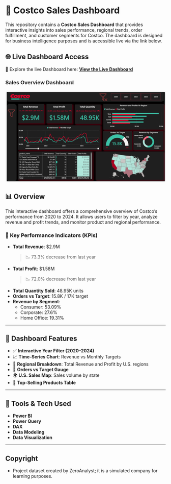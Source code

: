 # 🛒 Costco Sales Dashboard 

This repository contains a **Costco Sales Dashboard** that provides interactive insights into sales performance, regional trends, order fulfillment, and customer segments for Costco. The dashboard is designed for business intelligence purposes and is accessible live via the link below.

## 🌐 Live Dashboard Access

🔗 Explore the live Dashboard here: **[View the Live Dashboard](https://app.powerbi.com/view?r=eyJrIjoiMjRjNTE0OTktOGRjMi00MjljLThiMDItZWZkNGIyYzdlMTJlIiwidCI6ImY2NWIxZTk2LWMyNjgtNDc1ZS1hOTg2LTFhODkyODg3MjZiMSJ9)** 

### Sales Overview Dashboard
<img src="Costco%20Sales%20Dashboard.png" alt="Executive Dashboard Preview" width="700"/>

## 📊 Overview

This interactive dashboard offers a comprehensive overview of Costco’s performance from 2020 to 2024. It allows users to filter by year, analyze revenue and profit trends, and monitor product and regional performance.

### 🚩 Key Performance Indicators (KPIs)

- **Total Revenue**: $2.9M  
  > 📉 73.3% decrease from last year
- **Total Profit**: $1.58M  
  > 📉 72.0% decrease from last year
- **Total Quantity Sold**: 48.95K units
- **Orders vs Target**: 15.8K / 17K target
- **Revenue by Segment**:
  - Consumer: 53.09%
  - Corporate: 27.6%
  - Home Office: 19.31%

---

## 📍 Dashboard Features

- ✅ **Interactive Year Filter (2020–2024)**
- 📈 **Time-Series Chart**: Revenue vs Monthly Targets
- 🧭 **Regional Breakdown**: Total Revenue and Profit by U.S. regions
- 🧮 **Orders vs Target Gauge**
- 🌍 **U.S. Sales Map**: Sales volume by state
- 🧾 **Top-Selling Products Table**

---

## 🧠 Tools & Tech Used

- **Power BI**
- **Power Query**
- **DAX**
- **Data Modeling**
- **Data Visualization**

---

## Copyright
- Project dataset created by ZeroAnalyst; it is a simulated company for learning purposes.
